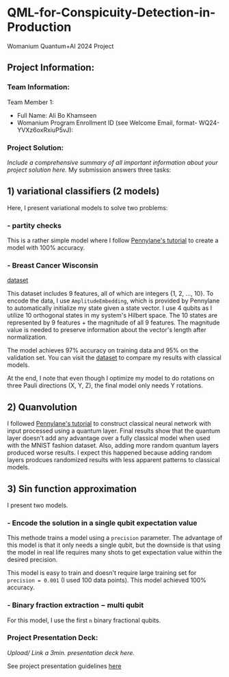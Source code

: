 # QML-for-Conspicuity-Detection-in-Production
Womanium Quantum+AI 2024 Project


## Project Information:

### Team Information:
Team Member 1:
 - Full Name: Ali Bo Khamseen
 - Womanium Program Enrollment ID (see Welcome Email, format- WQ24-YVXz6oxRxiuP5vJ):


### Project Solution:
_Include a comprehensive summary of all important information about your project solution here._
My submission answers three tasks:
## 1) variational classifiers (2 models)
Here, I present variational models to solve two problems:
### - partity checks

This is a rather simple model where I follow [Pennylane's tutorial](https://pennylane.ai/qml/demos/tutorial_variational_classifier/) to create a model with 100% accuracy.
  
### - Breast Cancer Wisconsin 
[dataset](https://archive.ics.uci.edu/dataset/15/breast+cancer+wisconsin+original)

This dataset includes 9 features, all of which are integers {1, 2, ..., 10\}.  To encode the data, I 
use `AmplitudeEmbedding`, which is provided by Pennylane to automatically initialize my state given a 
state vector. I use 4 qubits as I utilize 10 orthogonal states in my system's Hilbert space. The 10 states 
are represented by 9 features + the magnitude of all 9 features. The magnitude value is needed to preserve 
information about the vector's length after normalization. 

The model achieves 97% accuracy on training data and 95% on the validation set. You can visit the [dataset](https://archive.ics.uci.edu/dataset/15/breast+cancer+wisconsin+original) 
to compare my results with classical models.

At the end, I note that even though I optimize my model to do rotations on three Pauli directions (X, Y, Z), 
the final model only needs Y rotations. 


## 2) Quanvolution
I followed [Pennylane's tutorial](https://pennylane.ai/qml/demos/tutorial_variational_classifier/) 
to construct classical neural network with input processed using a quantum layer. Final results show that the quantum layer doesn't 
add any advantage over a fully classical model when used with the MNIST fashion dataset. Also, adding more random 
quantum layers produced worse results. I expect this happened because adding random layers prodcues randomized results with 
less apparent patterns to classical models.


## 3) Sin function approximation

I present two models. 

### - Encode the solution in a single qubit expectation value

This methode trains a model using a `precision` parameter. The advantage of this model is that it only needs a single qubit, but the downside is that using the model in real life requires many shots to get expectation value within the desired precision. 

This model is easy to train and doesn't require large training set for `precision = 0.001` (I used 100 data points). This model achieved 100% accuracy.

### - Binary fraction extraction $-$ multi qubit

For this model, I use the first `n` binary fractional qubits. 

### Project Presentation Deck:
_Upload/ Link a 3min. presentation deck here._

See project presentation guidelines [here](https://docs.google.com/document/d/13nWF8AxFAfFYTWEYPT3BpPdYkqtxxSAjmuXj_zcMh-E/edit?usp=sharing)

